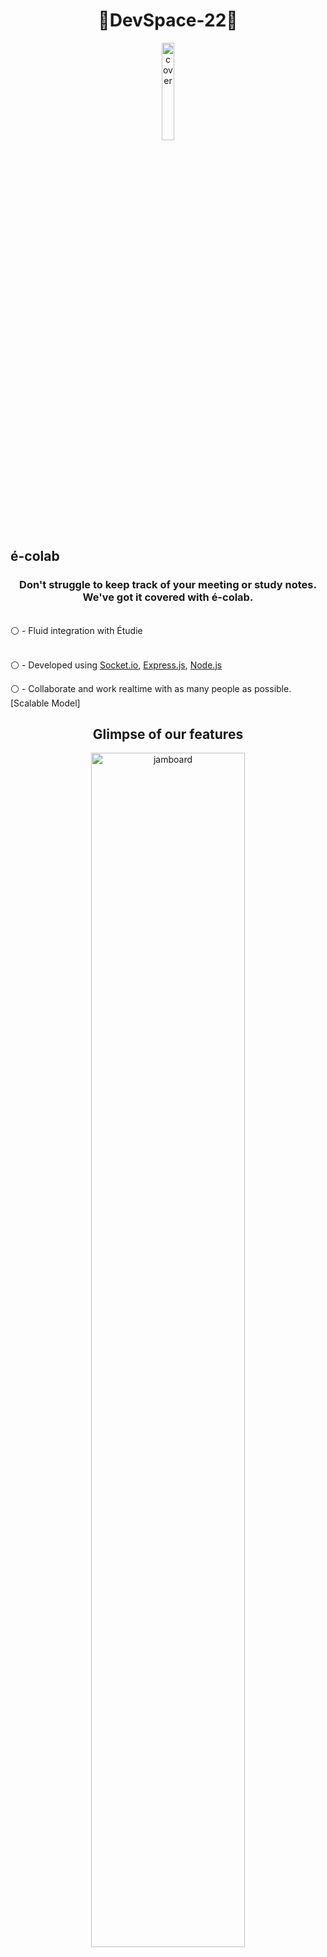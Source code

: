 <h1 align="center">🚀DevSpace-22🚀</h1>
<div align="center">
<img width="20%" src="https://media.discordapp.net/attachments/964219837314400327/964316361063039026/unknown-modified_4.png" alt="cover" >
  <h2 align="left">é-colab</h2>
  </div>
  
<div align="left">
<h3 align="center"> Don't struggle to keep track of your meeting or study notes.<br>
  We've got it covered with é-colab. </h3>
  <br>
  ⚪️ - Fluid integration with Étudie<br><br>
 
  ⚪️ - Developed using [Socket.io](https://socket.io/), [Express.js](https://expressjs.com/), [Node.js](https://nodejs.org/)<br>
 
  ⚪️ - Collaborate and work realtime with as many people as possible. [Scalable Model]<br>
  
  <h2 align="center">Glimpse of our features</h2>
  <p align="center"><img width="70%" src="https://media.discordapp.net/attachments/964369189919916052/964610889607180368/unknown.png?width=1306&height=662" alt="jamboard" ></p>
  <h3 align="center"> Tool Pane with various features</h3><br>
  <p align="center"><img width="70%" src="https://media.discordapp.net/attachments/964369189919916052/964617815023812618/unknown.png" alt="top pane" ></p>
  <h3 align="center"> Embedded Chat for minimal misunderstandings</h3><br>
  <p align="center"><img width="35%" src="https://media.discordapp.net/attachments/964369189919916052/964616985046581268/unknown.png" alt="chat" ></p>
  
